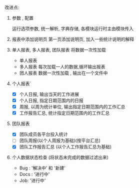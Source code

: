 改进点:

1. 参数 , 配置

    运行选项参数, 统一解析, 字典存储, 各模块运行时主由模块传入

2. 报表中添加说明页
    第一页添加说明页, 加入一些统计说明的解释

3. 单人报表, 多人报表, 团队报表    将数据一次性加载
   - 单人报表
   - 多人报表  每次加载一人的数据,循环输出报表
   - 团人报表 数据一次性加载 , 输出在一个文件中

4. 个人报表`
    - [x] 个人日报, 输出当天的工作进展
    - [x] 个人日报, 指定日期范围内的日报
    - [x] 周报, 以周为统计单位, 输出指定日期范围内的工作汇总
    - [x] 工作报告汇总, 统计指定日期范围内的工作汇总

5. 团队报表
    - [x] 团队成员各平台投入统计
    - [ ] 团队周报(以个人周报为基础)(按平台汇总) 
    - [x] 团队工作报告汇总 (以个人工作报告汇总为基础) 

6. 个人数据状态检查 (将状态未完成的数据过滤出来)

    - Bug :  '解决中' 和 '新建'
    - Docs : '进行中'
    - Job: '进行中'

